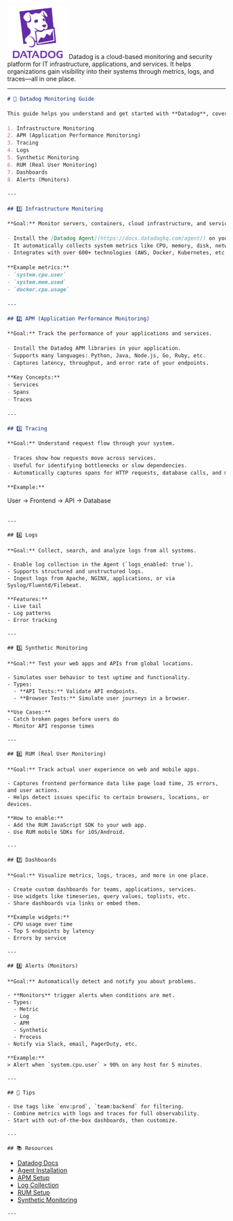 ![Datadog Logo](datadog.png) Datadog is a cloud-based monitoring and security platform for IT infrastructure, applications, and services. It helps organizations gain visibility into their systems through metrics, logs, and traces—all in one place.

---

```markdown
# 🐶 Datadog Monitoring Guide

This guide helps you understand and get started with **Datadog**, covering the major monitoring components:

1. Infrastructure Monitoring  
2. APM (Application Performance Monitoring)  
3. Tracing  
4. Logs  
5. Synthetic Monitoring  
6. RUM (Real User Monitoring)  
7. Dashboards  
8. Alerts (Monitors)

---

## 1️⃣ Infrastructure Monitoring

**Goal:** Monitor servers, containers, cloud infrastructure, and services.

- Install the [Datadog Agent](https://docs.datadoghq.com/agent/) on your hosts.
- It automatically collects system metrics like CPU, memory, disk, network, and more.
- Integrates with over 600+ technologies (AWS, Docker, Kubernetes, etc.)

**Example metrics:**
- `system.cpu.user`
- `system.mem.used`
- `docker.cpu.usage`

---

## 2️⃣ APM (Application Performance Monitoring)

**Goal:** Track the performance of your applications and services.

- Install the Datadog APM libraries in your application.
- Supports many languages: Python, Java, Node.js, Go, Ruby, etc.
- Captures latency, throughput, and error rate of your endpoints.

**Key Concepts:**
- Services
- Spans
- Traces

---

## 3️⃣ Tracing

**Goal:** Understand request flow through your system.

- Traces show how requests move across services.
- Useful for identifying bottlenecks or slow dependencies.
- Automatically captures spans for HTTP requests, database calls, and more.

**Example:**
```

User → Frontend → API → Database

```

---

## 4️⃣ Logs

**Goal:** Collect, search, and analyze logs from all systems.

- Enable log collection in the Agent (`logs_enabled: true`).
- Supports structured and unstructured logs.
- Ingest logs from Apache, NGINX, applications, or via Syslog/Fluentd/Filebeat.

**Features:**
- Live tail
- Log patterns
- Error tracking

---

## 5️⃣ Synthetic Monitoring

**Goal:** Test your web apps and APIs from global locations.

- Simulates user behavior to test uptime and functionality.
- Types:
  - **API Tests:** Validate API endpoints.
  - **Browser Tests:** Simulate user journeys in a browser.

**Use Cases:**
- Catch broken pages before users do
- Monitor API response times

---

## 6️⃣ RUM (Real User Monitoring)

**Goal:** Track actual user experience on web and mobile apps.

- Captures frontend performance data like page load time, JS errors, and user actions.
- Helps detect issues specific to certain browsers, locations, or devices.

**How to enable:**
- Add the RUM JavaScript SDK to your web app.
- Use RUM mobile SDKs for iOS/Android.

---

## 7️⃣ Dashboards

**Goal:** Visualize metrics, logs, traces, and more in one place.

- Create custom dashboards for teams, applications, services.
- Use widgets like timeseries, query values, toplists, etc.
- Share dashboards via links or embed them.

**Example widgets:**
- CPU usage over time
- Top 5 endpoints by latency
- Errors by service

---

## 8️⃣ Alerts (Monitors)

**Goal:** Automatically detect and notify you about problems.

- **Monitors** trigger alerts when conditions are met.
- Types:
  - Metric
  - Log
  - APM
  - Synthetic
  - Process
- Notify via Slack, email, PagerDuty, etc.

**Example:**
> Alert when `system.cpu.user` > 90% on any host for 5 minutes.

---

## 🧠 Tips

- Use tags like `env:prod`, `team:backend` for filtering.
- Combine metrics with logs and traces for full observability.
- Start with out-of-the-box dashboards, then customize.

---

## 📚 Resources
```
- [Datadog Docs](https://docs.datadoghq.com/)
- [Agent Installation](https://docs.datadoghq.com/agent/)
- [APM Setup](https://docs.datadoghq.com/tracing/)
- [Log Collection](https://docs.datadoghq.com/logs/)
- [RUM Setup](https://docs.datadoghq.com/real_user_monitoring/)
- [Synthetic Monitoring](https://docs.datadoghq.com/synthetics/)
```
---

